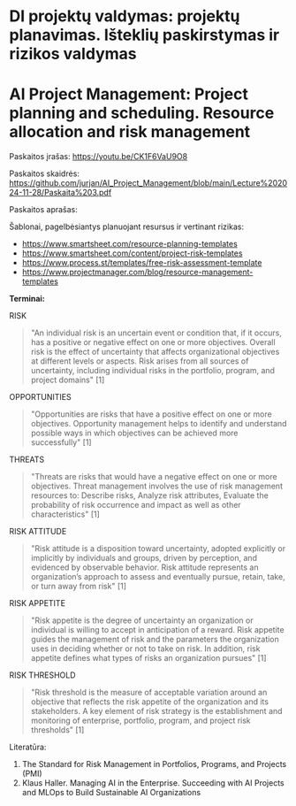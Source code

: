 # DI projektų valdymas: projektų planavimas. Išteklių paskirstymas ir rizikos valdymas
# AI Project Management: Project planning and scheduling. Resource allocation and risk management

Paskaitos įrašas: https://youtu.be/CK1F6VaU9O8

Paskaitos skaidrės: https://github.com/jurjan/AI_Project_Management/blob/main/Lecture%202024-11-28/Paskaita%203.pdf

Paskaitos aprašas:

Šablonai, pagelbėsiantys planuojant resursus ir vertinant rizikas:

* https://www.smartsheet.com/resource-planning-templates
* https://www.smartsheet.com/content/project-risk-templates
* https://www.process.st/templates/free-risk-assessment-template
* https://www.projectmanager.com/blog/resource-management-templates

**Terminai:** 


RISK
> "An individual risk is an uncertain event or condition that, if it occurs, has a positive or negative effect on one or more objectives. Overall risk is the effect of uncertainty that affects organizational objectives at different levels or aspects. Risk arises from all sources of uncertainty, including individual risks in the portfolio, program, and project domains" [1]

OPPORTUNITIES
> "Opportunities are risks that have a positive effect on one or more objectives. Opportunity management helps to identify and understand possible ways in which objectives can be achieved more successfully" [1]

THREATS
> "Threats are risks that would have a negative effect on one or more objectives. Threat management involves the use of risk management resources to: Describe risks, Analyze risk attributes, Evaluate the probability of risk occurrence and impact as well as other characteristics" [1]

RISK ATTITUDE
> "Risk attitude is a disposition toward uncertainty, adopted explicitly or implicitly by individuals and groups, driven by perception, and evidenced by observable behavior. Risk attitude represents an organization’s approach to assess and eventually pursue, retain, take, or turn away from risk" [1]

RISK APPETITE
> "Risk appetite is the degree of uncertainty an organization or individual is willing to accept in anticipation of a reward. Risk appetite guides the management of risk and the parameters the organization uses in deciding whether or not to take on risk. In addition, risk appetite defines what types of risks an organization pursues" [1]

RISK THRESHOLD
> "Risk threshold is the measure of acceptable variation around an objective that reflects the risk appetite of the organization and its stakeholders. A key element of risk strategy is the establishment and monitoring of enterprise, portfolio, program, and project risk thresholds" [1]

Literatūra:
1. The Standard for Risk Management in Portfolios, Programs, and Projects (PMI)
2. Klaus Haller. Managing AI in the Enterprise. Succeeding with AI Projects and MLOps to Build Sustainable AI Organizations
